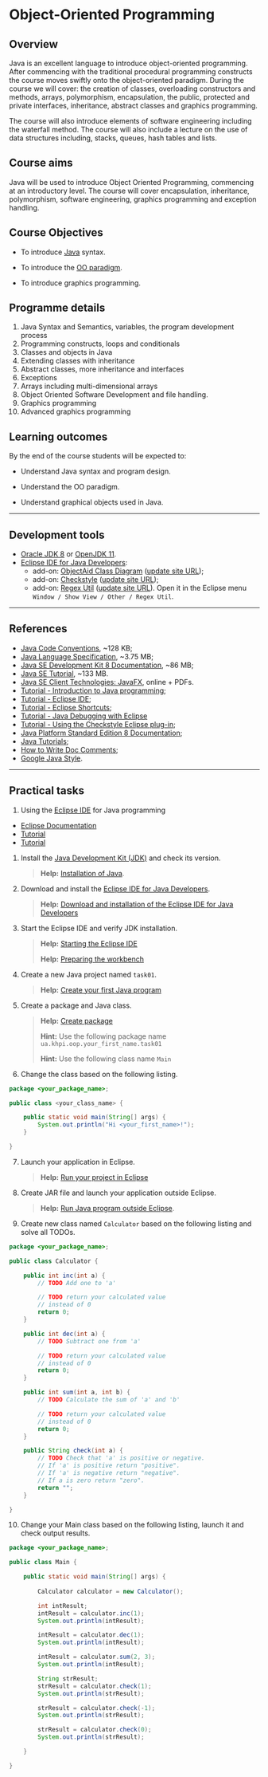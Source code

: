 # Object-Oriented Programming

## Overview
Java is an excellent language to introduce object-oriented programming. After commencing with the traditional procedural programming constructs the course moves swiftly onto the object-oriented paradigm. During the course we will cover: the creation of classes, overloading constructors and methods, arrays, polymorphism, encapsulation, the public, protected and private interfaces, inheritance, abstract classes and graphics programming.

The course will also introduce elements of software engineering including the waterfall method. The course will also include a lecture on the use of data structures including, stacks, queues, hash tables and lists.

## Course aims
Java will be used to introduce Object Oriented Programming, commencing at an introductory level. The course will cover encapsulation, inheritance, polymorphism, software engineering, graphics programming and exception handling.

## Course Objectives

- To introduce [Java](https://en.wikipedia.org/wiki/Java_(programming_language)) syntax.

- To introduce the [OO paradigm](https://en.wikipedia.org/wiki/Object-oriented_programming).

- To introduce graphics programming.

## Programme details

1. Java Syntax and Semantics, variables, the program development process
2. Programming constructs, loops and conditionals
3. Classes and objects in Java
4. Extending classes with inheritance
5. Abstract classes, more inheritance  and interfaces
6. Exceptions
7. Arrays including multi-dimensional arrays
8. Object Oriented Software Development and file handling.
9. Graphics programming
10. Advanced graphics programming

## Learning outcomes

By the end of the course students will be expected to:

- Understand Java syntax and program design.

- Understand the OO paradigm.

- Understand graphical objects used in Java.

---

<span id="soft"></span>
## Development tools

- [Oracle JDK 8](http://www.oracle.com/technetwork/java/javase/downloads/jdk8-downloads-2133151.html) or [OpenJDK 11](https://adoptopenjdk.net/?variant=openjdk11&jvmVariant=hotspot).
- [Eclipse IDE for Java Developers](http://www.eclipse.org/downloads/eclipse-packages/):
	- add-on: [ObjectAid Class Diagram](http://www.objectaid.com/class-diagram) ([update site URL](http://www.objectaid.com/update/current/));
	- add-on: [Checkstyle](https://checkstyle.org/eclipse-cs/#!/) ([update site URL](http://eclipse-cs.sourceforge.net/update));
	- add-on: [Regex Util](http://myregexp.com/eclipsePlugin.html) ([update site URL](http://regex-util.sourceforge.net/update/)). Open it in the Eclipse menu `Window / Show View / Other / Regex Util`.

---

<span id="references"></span>
## References

- [Java Code Conventions](http://www.oracle.com/technetwork/java/codeconventions-150003.pdf), ~128 KB;
- [Java Language Specification](http://docs.oracle.com/javase/specs/jls/se8/jls8.pdf), ~3.75 MB;
- [Java SE Development Kit 8 Documentation](http://www.oracle.com/technetwork/java/javase/documentation/jdk8-doc-downloads-2133158.html), ~86 MB;
- [Java SE Tutorial](http://www.oracle.com/technetwork/java/javase/java-tutorial-downloads-2005894.html), ~133 MB.
- [Java SE Client Technologies: JavaFX](http://docs.oracle.com/javase/8/javase-clienttechnologies.htm), online + PDFs.
- [Tutorial - Introduction to Java programming](http://www.vogella.com/tutorials/JavaIntroduction/article.html);
- [Tutorial - Eclipse IDE](http://www.vogella.com/tutorials/Eclipse/article.html);
- [Tutorial - Eclipse Shortcuts](http://www.vogella.com/tutorials/EclipseShortcuts/article.html);
- [Tutorial - Java Debugging with Eclipse](http://www.vogella.com/tutorials/EclipseDebugging/article.html)
- [Tutorial - Using the Checkstyle Eclipse plug-in](http://www.vogella.com/tutorials/Checkstyle/article.html);
- [Java Platform Standard Edition 8 Documentation](http://docs.oracle.com/javase/8/docs/);
- [Java Tutorials](http://docs.oracle.com/javase/tutorial/index.html);
- [How to Write Doc Comments](http://www.oracle.com/technetwork/java/javase/documentation/index-137868.html);
- [Google Java Style](http://google-styleguide.googlecode.com/svn/trunk/javaguide.html).

---

## Practical tasks

1. Using the [Eclipse IDE](https://www.eclipse.org/ide/) for Java programming

- [Eclipse Documentation](http://help.eclipse.org/)
- [Tutorial](https://www.tutorialspoint.com/eclipse)
- [Tutorial](https://www.vogella.com/tutorials/Eclipse/article.html)

1) Install the [Java Development Kit (JDK)](https://adoptopenjdk.net/?variant=openjdk11&jvmVariant=hotspot) and check its version.

	> **Help:** [Installation of Java](https://www.vogella.com/tutorials/JavaIntroduction/article.html#installation-of-java).
	
2) Download and install the [Eclipse IDE for Java Developers](https://eclipse.org/downloads/eclipse-packages/).

	> **Help:** [Download and installation of the Eclipse IDE for Java Developers](https://www.vogella.com/tutorials/Eclipse/article.html#download-and-installation-of-the-eclipse-ide-for-java-developers)

3) Start the Eclipse IDE and verify JDK installation.

	> **Help:** [Starting the Eclipse IDE](https://www.vogella.com/tutorials/Eclipse/article.html#starting-the-eclipse-ide)
	>
	> **Help:** [Preparing the workbench](https://help.eclipse.org/2019-09/topic/org.eclipse.jdt.doc.user/gettingStarted/qs-2.htm)
	
4) Create a new Java project named `task01`.

	> **Help:** [Create your first Java program](https://www.vogella.com/tutorials/Eclipse/article.html#create-your-first-java-program)

5) Create a package and Java class.
	
	> **Help:** [Create package](https://www.vogella.com/tutorials/Eclipse/article.html#create-package)
	>
	> **Hint:** Use the following package name `ua.khpi.oop.your_first_name.task01`
	>
	> **Hint:** Use the following class name `Main`
	
6) Change the class based on the following listing.

```java
package <your_package_name>;

public class <your_class_name> {

	public static void main(String[] args) {
		System.out.println("Hi <your_first_name>!");
	}

}
```

7) Launch your application in Eclipse.

	> **Help:** [Run your project in Eclipse](https://www.vogella.com/tutorials/Eclipse/article.html#run-your-project-in-eclipse)

8) Create JAR file and launch your application outside Eclipse.

	> **Help:** [Run Java program outside Eclipse](https://www.vogella.com/tutorials/Eclipse/article.html#run-java-program-outside-eclipse).

9) Create new class named `Calculator` based on the following listing and solve all TODOs.

```java
package <your_package_name>;

public class Calculator {

	public int inc(int a) {
		// TODO Add one to 'a'

		// TODO return your calculated value
		// instead of 0
		return 0;
	}

	public int dec(int a) {
		// TODO Subtract one from 'a'

		// TODO return your calculated value
		// instead of 0
		return 0;
	}

	public int sum(int a, int b) {
		// TODO Calculate the sum of 'a' and 'b'

		// TODO return your calculated value
		// instead of 0
		return 0;
	}

	public String check(int a) {
		// TODO Check that 'a' is positive or negative.
		// If 'a' is positive return "positive".
		// If 'a' is negative return "negative".
		// If a is zero return "zero".
		return "";
	}

}
```

10) Change your Main class based on the following listing, launch it and check output results.

```java
package <your_package_name>;

public class Main {

	public static void main(String[] args) {
		
		Calculator calculator = new Calculator();

		int intResult;
		intResult = calculator.inc(1);
		System.out.println(intResult);

		intResult = calculator.dec(1);
		System.out.println(intResult);

		intResult = calculator.sum(2, 3);
		System.out.println(intResult);

		String strResult;
		strResult = calculator.check(1);
		System.out.println(strResult);

		strResult = calculator.check(-1);
		System.out.println(strResult);

		strResult = calculator.check(0);
		System.out.println(strResult);

	}

}

```

